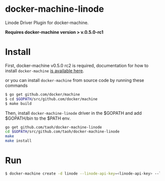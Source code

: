 # docker-machine-linode

Linode Driver Plugin for docker-machine.

**Requires docker-machine version > v.0.5.0-rc1**

# Install

First, docker-machine v0.5.0 rc2 is required, documentation for how to install `docker-machine`
[is available here](https://github.com/docker/machine/releases/tag/v0.5.0-rc2#Installation).

or you can install `docker-machine` from source code by running these commands

```bash
$ go get github.com/docker/machine
$ cd $GOPATH/src/github.com/docker/machine
$ make build
```

Then, install `docker-machine-linode` driver in the $GOPATH and add $GOPATH/bin to the $PATH env. 

```bash
go get github.com/taoh/docker-machine-linode
cd $GOPATH/src/github.com/taoh/docker-machine-linode
make
make install
```

# Run

```bash
$ docker-machine create -d linode --linode-api-key=<linode-api-key> --linode-root-pass=<linode-root-pass> linode
```

